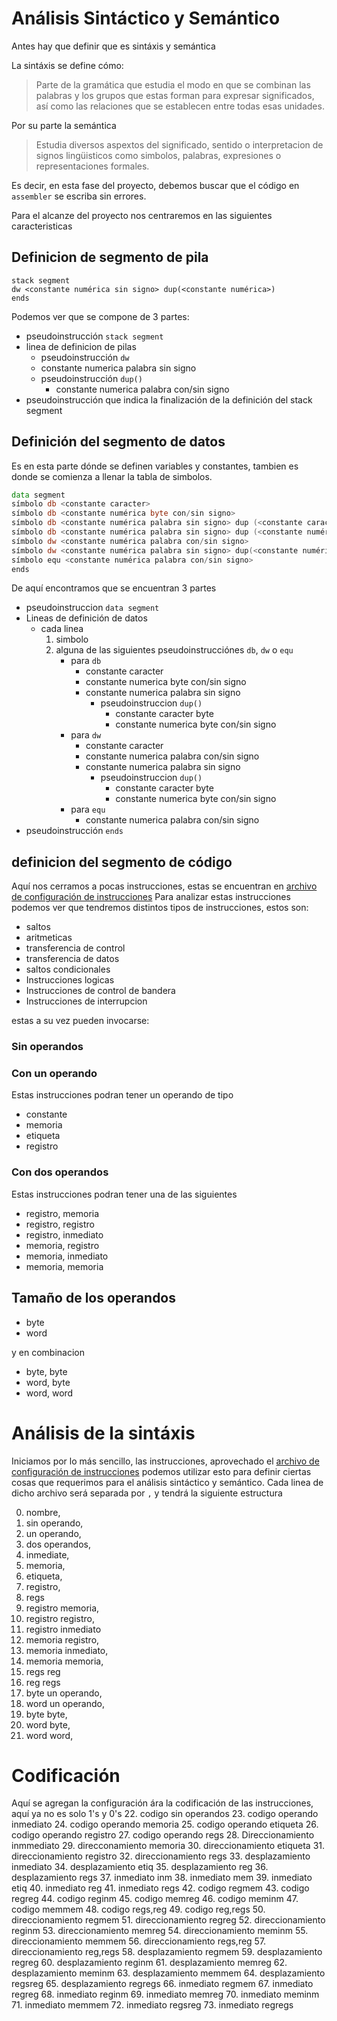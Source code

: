 # Análisis Sintáctico y Semántico
Antes hay que definir que es sintáxis y semántica

La sintáxis se define cómo:
>Parte de la gramática que estudia el modo en que se combinan las palabras y los grupos que estas forman para expresar 
> significados, así como las relaciones que se establecen entre todas esas unidades.

Por su parte la semántica
> Estudia diversos aspextos del significado, sentido o interpretacion de signos lingüisticos como simbolos, palabras,
> expresiones o representaciones formales.

Es decir, en esta fase del proyecto, debemos buscar que el código en `assembler` se escriba sin errores.

Para el alcanze del proyecto nos centraremos en las siguientes caracteristicas

## Definicion de segmento de pila
```
stack segment
dw <constante numérica sin signo> dup(<constante numérica>)
ends
``` 
Podemos ver que se compone de 3 partes:
- pseudoinstrucción `stack segment`
- linea de definicion de pilas
  - pseudoinstrucción `dw`
  - constante numerica palabra sin signo
  - pseudoinstrucción `dup()`
    - constante numerica palabra con/sin signo
- pseudoinstrucción que indica la finalización de la definición del stack segment

## Definición del segmento de datos
Es en esta parte dónde se definen variables y constantes, tambien es donde se comienza a llenar la tabla de simbolos.
```asm
data segment
símbolo db <constante caracter>
símbolo db <constante numérica byte con/sin signo>
símbolo db <constante numérica palabra sin signo> dup (<constante caracter byte>)
símbolo db <constante numérica palabra sin signo> dup (<constante numérica byte con/sin signo>)
símbolo dw <constante numérica palabra con/sin signo>
símbolo dw <constante numérica palabra sin signo> dup(<constante numérica palabra con/sin signo>)
símbolo equ <constante numérica palabra con/sin signo>
ends
```
De aquí encontramos que se encuentran 3 partes
- pseudoinstruccion `data segment`
- Lineas de definición de datos
  - cada linea
    1. simbolo
    2. alguna de las siguientes pseudoinstrucciónes `db`, `dw` o `equ`
       - para `db`
         - constante caracter
         - constante numerica byte con/sin signo
         - constante numerica palabra sin signo
           - pseudoinstruccion `dup()`
             - constante caracter byte
             - constante numerica byte con/sin signo
       - para `dw`
         - constante caracter
         - constante numerica palabra con/sin signo
         - constante numerica palabra sin signo
           - pseudoinstruccion `dup()`
             - constante caracter byte
             - constante numerica byte con/sin signo
       - para `equ`
         - constante numerica palabra con/sin signo
- pseudoinstrucción `ends`

## definicion del segmento de código
Aquí nos cerramos a pocas instrucciones, estas se encuentran en [archivo de configuración de instrucciones](src/main/settings/instructions.cfg)
Para analizar estas instrucciones podemos ver que tendremos distintos tipos de instrucciones, estos son:
- saltos
- aritmeticas
- transferencia de control
- transferencia de datos
- saltos condicionales
- Instrucciones logicas
- Instrucciones de control de bandera
- Instrucciones de interrupcion

estas a su vez pueden invocarse:

### Sin operandos

### Con un operando
Estas instrucciones podran tener un operando de tipo
- constante
- memoria
- etiqueta
- registro
### Con dos operandos
Estas instrucciones podran tener una de las siguientes
- registro, memoria
- registro, registro
- registro, inmediato
- memoria, registro
- memoria, inmediato
- memoria, memoria

## Tamaño de los operandos
- byte
- word

y en combinacion
- byte, byte
- word, byte
- word, word


# Análisis de la sintáxis

Iniciamos por lo más sencillo, las instrucciones, aprovechado el [archivo de configuración de instrucciones](src/main/settings/instructions.cfg)
podemos utilizar esto para definir ciertas cosas que requerimos para el análisis sintáctico y semántico.
Cada linea de dicho archivo será separada por `,` y tendrá la siguiente estructura

0. nombre,
1. sin operando, 
2. un operando, 
3. dos operandos, 
4. inmediate, 
5. memoria, 
6. etiqueta, 
7. registro,
8. regs
9. registro memoria, 
10. registro registro, 
11. registro inmediato
12. memoria registro,
13. memoria inmediato,
14. memoria memoria,
15. regs reg
16. reg regs
17. byte un operando,
18. word un operando,
19. byte byte,
20. word byte,
21. word word,

# Codificación
Aquí se agregan la configuración ára la codificación de las instrucciones, aquí ya no es solo 1's y 0's
22. codigo sin operandos
23. codigo operando inmediato
24. codigo operando memoria
25. codigo operando etiqueta
26. codigo operando registro
27. codigo operando regs
28. Direccionamiento inmmediato
29. direcconamiento memoria
30. direccionamiento etiqueta
31. direccionamiento registro
32. direccionamiento regs
33. desplazamiento inmediato
34. desplazamiento	etiq
35. desplazamiento reg
36. desplazamiento regs
37. inmediato inm
38. inmediato mem
39. inmediato etiq
40. inmediato reg
41. inmediato regs
42. codigo regmem
43. codigo regreg
44. codigo reginm
45. codigo memreg
46. codigo meminm
47. codigo memmem
48. codigo regs,reg
49. codigo reg,regs
50. direccionamiento regmem
51. direccionamiento regreg
52. direccionamiento reginm
53. direccionamiento memreg
54. direccionamiento meminm
55. direccionamiento memmem	
56. direccionamiento regs,reg
57. direccionamiento reg,regs
58. desplazamiento regmem
59. desplazamiento regreg
60. desplazamiento reginm
61. desplazamiento memreg
62. desplazamiento meminm
63. desplazamiento memmem
64. desplazamiento regsreg
65. desplazamiento regregs
66. inmediato regmem
67. inmediato regreg
68. inmediato reginm
69. inmediato memreg
70. inmediato meminm
71. inmediato memmem
72. inmediato regsreg
73. inmediato regregs

